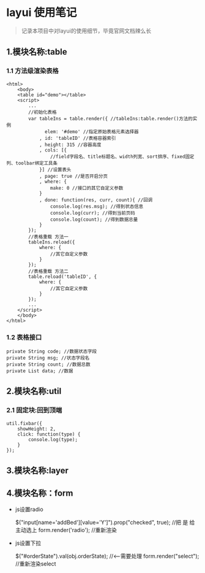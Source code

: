 # layui 使用笔记

> 记录本项目中对layui的使用细节，毕竟官网文档辣么长

## 1.模块名称:table

### 1.1 方法级渲染表格

    <html>
        <body>
        <table id="demo"></table>
        <script>
            ...
            //初始化表格
            var tableIns = table.render({ //tableIns:table.render()方法的实例
                  elem: '#demo' //指定原始表格元素选择器
                , id: 'tableID' //表格容器索引
                , height: 315 //容器高度
                , cols: [{
                    //field字段名、title标题名、width列宽、sort排序、fixed固定列、toolbar绑定工具条
                }] //设置表头
                , page: true //是否开启分页
                , where: {
                    make: 0 //接口的其它自定义参数
                } 
                , done: function(res, curr, count){ //回调
                    console.log(res.msg); //得到状态信息
                    console.log(curr); //得到当前页码
                    console.log(count); //得到数据总量
                }
            });
            //表格重载 方法一
            tableIns.reload({
                where: {
                    //其它自定义参数
                }
            });
            //表格重载 方法二
            table.reload('tableID', {
                where: {
                    //其它自定义参数
                }
            });
            ...
        </script>
        </body>
    </html>

### 1.2 表格接口
    private String code; //数据状态字段
    private String msg; //状态字段名
    private String count; //数据总数
    private List data; //数据

## 2.模块名称:util

### 2.1 固定块:回到顶端

    util.fixbar({
        showHeight: 2,
        click: function(type) {
            console.log(type);
        }
    });

## 3.模块名称:layer

## 4.模块名称：form

* js设置radio


    $("input[name='addBed'][value='Y']").prop("checked", true); //把 是 给主动选上
    form.render('radio'); //重新渲染
    
* js设置下拉

    
    $("#orderState").val(obj.orderState); //<--需要处理
    form.render("select"); //重新渲染select
